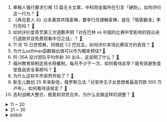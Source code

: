 1. 审稿人强行要求引用 13 篇无关文章，中科院金属所在引言「硬刚」，如何评价这一行为？ [:link:](https://www.zhihu.com/question/4078010020)
2. 《再见爱人 4》众多嘉宾共情麦琳，要李行亮理解麦琳，是在「情感霸凌」李行亮吗？ [:link:](https://www.zhihu.com/question/4228526048)
3. 如何评价爱奇艺第三次道歉声明「对在巴林 vs 中国的比赛中受影响的观众进行退款并且免费观看中日之战」？ [:link:](https://www.zhihu.com/question/4230103400)
4. 11 月 15 日世预赛，阿根廷 1:2 巴拉圭，如何评价本场比赛双方的表现？ [:link:](https://www.zhihu.com/question/4211902709)
5. 为什么softmax函数输出值可以作为概率预估? [:link:](https://www.zhihu.com/question/624489882)
6. 歼-35A 设计团队平均年龄 30 出头，这说明了什么？ [:link:](https://www.zhihu.com/question/4026485449)
7. 福州教育局制定局长陪餐制，每月不少于一次，如何看待此举？能有效避免食堂食品安全事故吗？ [:link:](https://www.zhihu.com/question/3833350017)
8. 为什么这轮牛市突然开始了？ [:link:](https://www.zhihu.com/question/3735877563)
9. 新生儿数创 25 年来新低，俄罗斯立法「对宣传无子女思想者最高罚款 500 万卢布」，如何看待该规定？ [:link:](https://www.zhihu.com/question/4053457343)
10. 吉利战略大整合，极氪和领克合并，为什么会做这样的调整？ [:link:](https://www.zhihu.com/question/4133890048)
<details>
<summary>11 ~ 20</summary>

11. 在海底捞点四个清水的行为是砸场子吗？ [:link:](https://www.zhihu.com/question/334704806)
12. 假如你救人的初始成功率为0%，但每次救援结束可以增加1%成功率，该如何使用这个能力? [:link:](https://www.zhihu.com/question/4229812089)
13. 如何看待姆巴佩俱乐部状态不佳，并落选法国国家队？ [:link:](https://www.zhihu.com/question/3959638629)
14. 被泼开水女童返校书包现恐吓信「再发视频，要你全家不好过」，如何看待校园霸凌问题？该如何保护自己？ [:link:](https://www.zhihu.com/question/4056066973)
15. 如何看待宝蓝锐评「LPL十个教练有两个懂游戏就不错了，全是搞关系和表演的那种」？ [:link:](https://www.zhihu.com/question/4209492270)
16. 《再见爱人 4》 第六期中麦琳第一次选择离婚，李行亮麦琳最终可能离婚吗？ [:link:](https://www.zhihu.com/question/4239048926)
17. 面试自我介绍时间有限，如何高效传达个人信息与优势？ [:link:](https://www.zhihu.com/question/668857157)
18. 江苏无锡京东物流园突发大火，京东辟谣十几亿元手机被烧毁，称存放物品为日常百货用品等，造成影响有多大？ [:link:](https://www.zhihu.com/question/4075569127)
19. 有哪些电影亏得血本无归？ [:link:](https://www.zhihu.com/question/49847612)
20. 电视剧《甄嬛传》为什么甄嬛在皇帝死的时候说了三次「皇上驾崩」？ [:link:](https://www.zhihu.com/question/563949201)
</details>
<details>
<summary>21 ~ 30</summary>

21. 西游记中的天兵天将放在凡间是什么战力？ [:link:](https://www.zhihu.com/question/302393419)
22. 如何评价廖凡、朱珠主演的电视剧《宿敌》？ [:link:](https://www.zhihu.com/question/2802580595)
23. 全球奖杯第一人Hakoom近期表示自己被PlayStation官方封禁账号，如何评价索尼的这一决定？ [:link:](https://www.zhihu.com/question/4133089074)
24. 汉朝初期选择黄老思想而不是儒家思想，有没有受到刘邦约法三章影响? [:link:](https://www.zhihu.com/question/3194635883)
25. 有哪些类似1:4:9的石碑一样绝妙的科幻点子？ [:link:](https://www.zhihu.com/question/63616994)
26. 《再见爱人 4》嘉宾葛夕刘爽夫妇感情出了哪些问题？他们的婚姻还能继续下去吗？ [:link:](https://www.zhihu.com/question/1565807740)
27. 以前的同学、朋友都比自己过得好，心理不平衡、嫉妒正常吗？该怎么改善？ [:link:](https://www.zhihu.com/question/4093175016)
28. 《王者荣耀》亚运纪录片《今年二十二》已开启点映，看过的观众如何评价这部影片？ [:link:](https://www.zhihu.com/question/4252729296)
29. 天舟八号搭载「月壤砖」发射升空，发射任务取得圆满成功，将对我国航天事业带来哪些影响？ [:link:](https://www.zhihu.com/question/4221179459)
30. 为什么现在相机竞争不过手机了？ [:link:](https://www.zhihu.com/question/580376273)
</details><details>
<summary>bilibili</summary>

</details>